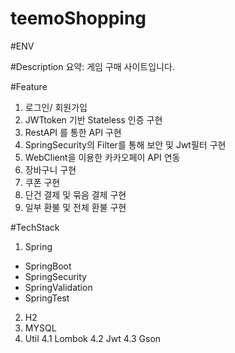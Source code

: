 # teemoShopping

#ENV

#Description
요약: 게임 구매 사이트입니다.

#Feature
1. 로그인/ 회원가입
2. JWTtoken 기반 Stateless 인증 구현
3. RestAPI 를 통한 API 구현
4. SpringSecurity의 Filter를 통해 보안 및 Jwt필터 구현
5. WebClient을 이용한 카카오페이 API 연동
6. 장바구니 구현 
7. 쿠폰 구현
8. 단건 결제 및 묶음 결제 구현
9. 일부 환불 및 전체 환불 구현

#TechStack
1. Spring
  - SpringBoot
  - SpringSecurity
  - SpringValidation
  - SpringTest
2. H2
3. MYSQL
4. Util
  4.1 Lombok
  4.2 Jwt
  4.3 Gson
